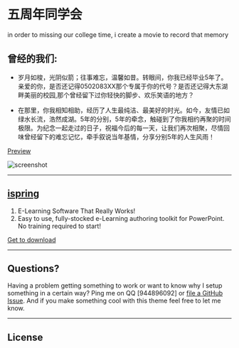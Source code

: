 # 五周年同学会

in order to missing our college time, i create a movie to record that memory


## 曾经的我们:

*   岁月如梭，光阴似箭；往事难忘，温馨如昔。转眼间，你我已经毕业5年了。亲爱的你，是否还记得0502083XX那个专属于你的代号？是否还记得大东湖畔美丽的校园,那个曾经留下过你轻快的脚步、欢乐笑语的地方？

* 在那里，你我相知相助，经历了人生最纯洁、最美好的时光。如今，友情已如绿水长流，浩然成湖。5年的分别，5年的牵念，触碰到了你我相约再聚的时间极限。为纪念一起走过的日子，祝福今后的每一天，让我们再次相聚，尽情回味曾经留下的难忘记忆，牵手叙说当年基情，分享分别5年的人生风雨！

[Preview](https://huihuiyihan.github.io/fiv)

![screenshot](https://mmbiz.qlogo.cn/mmbiz_png/ou1sfVEe2C9v7ibEDhczEW8xdTOlmMibMjsQCHREYfkVtoaXAg3LvXl2xTF5Scy1oqDyxFFI72iagBs3SWYibZbo4Q/0?wx_fmt=png)

---


## [ispring](http://www.ispringsolutions.com/#%2)

1. E-Learning Software That Really Works!
2. Easy to use, fully-stocked e-Learning authoring toolkit for PowerPoint. No training required to start! 


[Get to download](https://www.ispringsolutions.com/ispring-suite/download.html)

---

## Questions?

Having a problem getting something to work or want to know why I setup something in a certain way? Ping me on QQ [944896092] or [file a GitHub Issue](https://github.com/huihuiyihan/fiv/issues/new). And if you make something cool with this theme feel free to let me know.

---

## License



